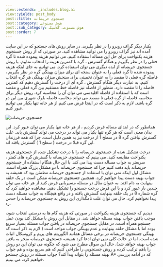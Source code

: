 ```yaml
---
view::extends: _includes.blog.ai
view::yields: post_body
post::title: جستجوی حریصانه
post::category: هوش مصنوعی
post::sub_category: هوش مصنوعی کلاسیک
post::order: 7
---
```


یکبار دیگر گراف روبرو را در نظر بگیرید. در سایر روش های جستجو که در این سایت آمده اند نیز گراف روبرو را می توانید مشاهده کنید. در صورتی که از روش جستجوی هزینه یکنواخت برای حل این مساله استفاده کنیم، می توانیم هزینه پیموده شده تا گره فعلی را در نظر بگیریم و هنگام گسترش ، گره با کمترین هزینه را انتخاب نماییم. با روش جستجوی حریصانه از ایده دیگری می توان استفاده کرد. می توانیم به جای اینکه هزینه پیموده شده تا گره فعلی را به عنوان سنجه ای برای میزان بهینگی گره در نظر بگیریم ، فاصله گره فعلی تا مقصد را به عنوان تخمینی برای
سنجش میزان بهینگی هر گره انتخاب کنیم. به عبارت دیگر هنگام گسترش ، گره ای از درخت را گسترش دهیم که کمترین فاصله را تا مقصد دارد. منظور از فاصله نیز فاصله خط مستقیم بین گره فعلی و مقصد است که با استفاده از فاصله اقلیدسی می توان آن را محاسبه کرد. روش دیگر برای محاسبه فاصله از گره فعلی تا مقصد می تواند محاسبه فاصله بلوک شهری بین این دو گره باشد. لازم به ذکر است که در اینجا فرض می کنیم از هر خانه تنها یکبار می توانیم عبور کنیم.

![جستجوی حریصانه](@url('assets/images/ai/greedy-tree.jpg'))

همانطور که در ابتدای مساله فرض کردیم ، از هر خانه تنها یکبار می توان عبور کرد. این بدان معنی است که هر گره تنها یکبار می تواند در درخت می تواند گسترش یابد. علت گسترش نیافتن گره 8 در سطح 1 از درخت نیز به همین دلیل است. چرا که همه فرزندان این گره قبلا در درخت ( سطح 1 ) گسترش یافته اند.

درخت تشکیل شده از جستجوی حریصانه را با درخت تشکیل شده از جستجوی هزینه یکنواخت مقایسه کنید. می بینیم که جستجوی حزیصانه با گسترش گره های کمتر ، سریعتر به جواب مساله دست پیدا می کند. با این حال هنگام استفاده از جستجوی حریصانه باید دقت کنیم چرا که جستجوی حریصانه با دو مشکل بزرگ همراه است. مشکل اول اینکه نمی توان با استفاده از جستجوی حریصانه مطمئن بود که همیشه به جواب بهینه دست پیدا خواهیم کرد. همچنین جستجوی حریصانه ممکن است در یک حلقه بینهایت به دام افتد. به عنوان مثال در مسئله مسیریابی فرض کنید از هر خانه می توان چندین بار عبور کرد و با این فرض درخت جسنجو را تشکیل دهید. مشاهده خواهید کرد که گره شماره 8 در یک حلقه بینهایت گسترش یافته و در واقع هیچگاه به جواب مسئله دست پیدا نخواهیم کرد. حال می توان علت نامگذاری این روش به جستجوی حریصانه را حدس زد.

دیدیم که جستجوی هزینه یکنواخت در صورتی که هزینه گام ها به درستی انتخاب شود، موجب یافتن جواب بهینه مسئله خواهد شد. در مقابل این روش با مشکل کند بودن عمل جستجو همراه است. در مقابل جستجوی حریصانه در یافتن جواب مسئله بسیار سریع بوده اما با مشکل حلقه بینهایت و عدم بهینگی جواب مواجه است ( لازم به ذکر است که بهینگی جستجوی حریصانه در برخی مسائل همانند الگوریتم های پریم و کروسکال اثبات شده است. اما در حالت کلی نمی توان ادعا کرد همیشه جستجوی حریصانه منجر به یافتن جواب بهینه خواهد شد). حال این سوال مطرح می شود که چگونه می توان این دو روش را باهم ترکیب کرده و روش جستجویی را طراحی کنیم که هم سریع بوده و هم جواب بهینه مسئله را بتواند پیدا کند؟ جواب مسئله در روش جستجو A* که در ادامه بررسی خواهیم کرد، می بینیم.
